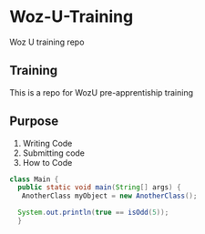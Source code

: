 # Woz-U-Training
Woz U training repo 

## Training

This is a repo for WozU pre-apprentiship training

## Purpose

1. Writing Code
2. Submitting code  
3. How to Code

```java
class Main {
  public static void main(String[] args) {
   AnotherClass myObject = new AnotherClass();

  System.out.println(true == isOdd(5));
  }
```

